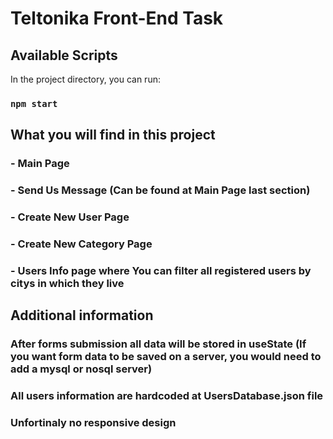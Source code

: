 # Teltonika Front-End Task

## Available Scripts

In the project directory, you can run:

### `npm start`

## What you will find in this project

### - Main Page
### - Send Us Message (Can be found at Main Page last section)
### - Create New User Page
### - Create New Category Page
### - Users Info page where You can filter all registered users by citys in which they live

## Additional information 

### After forms submission all data will be stored in useState (If you want form data to be saved on a server, you would need to add a mysql or nosql server)
### All users information are hardcoded at UsersDatabase.json file
### Unfortinaly no responsive design
